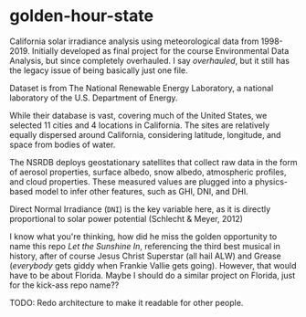 # golden-hour-state

California solar irradiance analysis using meteorological data from 1998-2019. Initially developed as final project for the course Environmental Data Analysis, but since completely overhauled. I say *overhauled*, but it still has the legacy issue of being basically just one file.

Dataset is from The National Renewable Energy Laboratory, a national laboratory of the U.S. Department of Energy.

While their database is vast, covering much of the United States, we selected 11 cities and 4 locations in California. The sites are relatively equally dispersed around California, considering latitude, longitude, and space from bodies of water.

The NSRDB deploys geostationary satellites that collect raw data in the form of aerosol properties, surface albedo, snow albedo, atmospheric profiles, and cloud properties. These measured values are plugged into a physics-based model to infer other features, such as GHI, DNI, and DHI.

Direct Normal Irradiance (`DNI`) is the key variable here, as it is directly proportional to solar power potential (Schlecht & Meyer, 2012)

I know what you're thinking, how did he miss the golden opportunity to name this repo *Let the Sunshine In*, referencing the third best musical in history, after of course Jesus Christ Superstar (all hail ALW) and Grease (*everybody* gets giddy when Frankie Vallie gets going). However, that would have to be about Florida. Maybe I should do a similar project on Florida, just for the kick-ass repo name?? 

TODO: Redo architecture to make it readable for other people.
